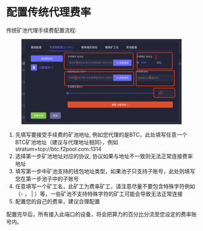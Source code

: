 # 配置传统代理费率

传统矿池代理手续费配置流程:

<figure><img src="../.gitbook/assets/image (1) (1).png" alt=""><figcaption></figcaption></figure>

1. 先填写要接受手续费的矿池地址,  例如您代理的是BTC，此处填写任意一个BTC矿池地址（建议与代理地址相同），例如 stratum+tcp://btc.f2pool.com:1314
2. 选择第一步矿池地址对应的协议, 协议如果与地址不一致则无法正常连接费率地址
3. 填写第一步中矿池支持的钱包地址类型，如果池子只支持子账号，此处则填写您在第一步池子中的子账号
4. 任意填写一个矿工名，此矿工为费率矿工，请注意尽量不要包含特殊字符例如（- ，  | ）等，一些矿池不支持特殊字符的矿工可能会导致无法正常连接
5. 配置您的自己的费率，建议合理配置

配置完毕后，所有接入此端口的设备，将会把算力的百分比分流至您设定的费率账号内。

